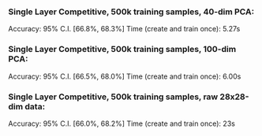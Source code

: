 ### Single Layer Competitive, 500k training samples, 40-dim PCA:
Accuracy: 95% C.I. [66.8%, 68.3%]
Time (create and train once): 5.27s

### Single Layer Competitive, 500k training samples, 100-dim PCA:
Accuracy: 95% C.I. [66.5%, 68.0%]
Time (create and train once): 6.00s

### Single Layer Competitive, 500k training samples, raw 28x28-dim data:
Accuracy: 95% C.I. [66.0%, 68.2%]
Time (create and train once): 23s
